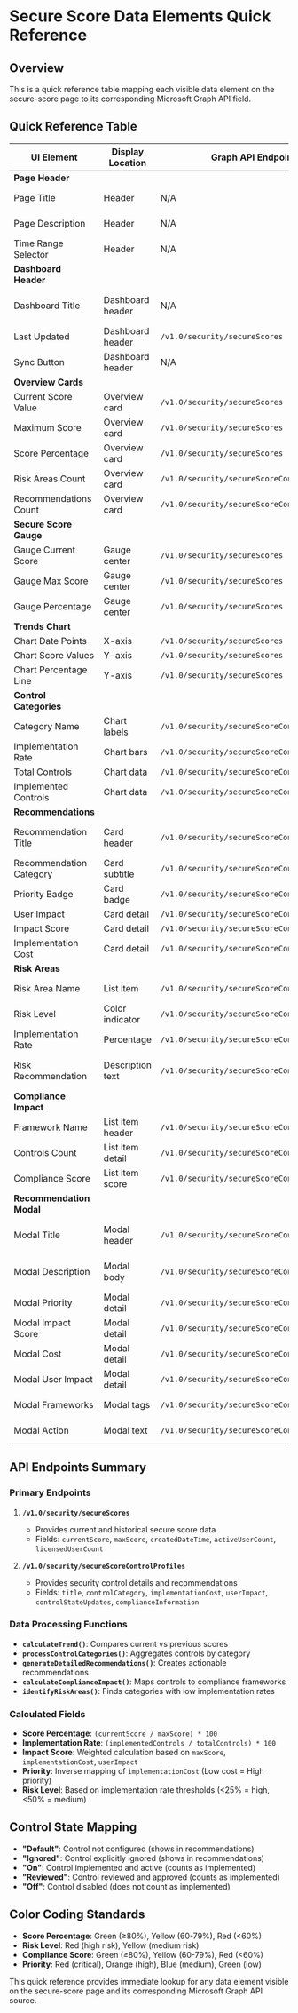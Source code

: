 # Secure Score Data Elements Quick Reference

## Overview
This is a quick reference table mapping each visible data element on the secure-score page to its corresponding Microsoft Graph API field.

## Quick Reference Table

| UI Element | Display Location | Graph API Endpoint | Graph API Field | Data Type | Example Value |
|------------|------------------|-------------------|-----------------|-----------|---------------|
| **Page Header** |
| Page Title | Header | N/A | Static text | String | "Microsoft Secure Score" |
| Page Description | Header | N/A | Static text | String | "Monitor and improve..." |
| Time Range Selector | Header | N/A | User input | Integer | 30 |
| **Dashboard Header** |
| Dashboard Title | Dashboard header | N/A | Static text | String | "Microsoft Secure Score Dashboard" |
| Last Updated | Dashboard header | `/v1.0/security/secureScores` | `value[0].createdDateTime` | DateTime | "1/15/2024, 10:30:00 AM" |
| Sync Button | Dashboard header | N/A | Action trigger | Button | "Sync Now" |
| **Overview Cards** |
| Current Score Value | Overview card | `/v1.0/security/secureScores` | `value[0].currentScore` | Integer | 245 |
| Maximum Score | Overview card | `/v1.0/security/secureScores` | `value[0].maxScore` | Integer | 400 |
| Score Percentage | Overview card | `/v1.0/security/secureScores` | Calculated: `(currentScore/maxScore)*100` | Integer | 61 |
| Risk Areas Count | Overview card | `/v1.0/security/secureScoreControlProfiles` | Calculated from categories <50% | Integer | 3 |
| Recommendations Count | Overview card | `/v1.0/security/secureScoreControlProfiles` | Count of non-implemented controls | Integer | 12 |
| **Secure Score Gauge** |
| Gauge Current Score | Gauge center | `/v1.0/security/secureScores` | `value[0].currentScore` | Integer | 245 |
| Gauge Max Score | Gauge center | `/v1.0/security/secureScores` | `value[0].maxScore` | Integer | 400 |
| Gauge Percentage | Gauge center | `/v1.0/security/secureScores` | Calculated percentage | Integer | 61 |
| **Trends Chart** |
| Chart Date Points | X-axis | `/v1.0/security/secureScores` | `value[].createdDateTime` | DateTime | "2024-01-15" |
| Chart Score Values | Y-axis | `/v1.0/security/secureScores` | `value[].currentScore` | Integer | 245 |
| Chart Percentage Line | Y-axis | `/v1.0/security/secureScores` | Calculated percentage | Integer | 61 |
| **Control Categories** |
| Category Name | Chart labels | `/v1.0/security/secureScoreControlProfiles` | `value[].controlCategory` | String | "Identity" |
| Implementation Rate | Chart bars | `/v1.0/security/secureScoreControlProfiles` | Calculated from `controlStateUpdates` | Integer | 85 |
| Total Controls | Chart data | `/v1.0/security/secureScoreControlProfiles` | Count per category | Integer | 20 |
| Implemented Controls | Chart data | `/v1.0/security/secureScoreControlProfiles` | Count where state="On"/"Reviewed" | Integer | 17 |
| **Recommendations** |
| Recommendation Title | Card header | `/v1.0/security/secureScoreControlProfiles` | `value[].title` | String | "Enable multi-factor authentication" |
| Recommendation Category | Card subtitle | `/v1.0/security/secureScoreControlProfiles` | `value[].controlCategory` | String | "Identity" |
| Priority Badge | Card badge | `/v1.0/security/secureScoreControlProfiles` | Derived from `implementationCost` | String | "high" |
| User Impact | Card detail | `/v1.0/security/secureScoreControlProfiles` | `value[].userImpact` | String | "Moderate" |
| Impact Score | Card detail | `/v1.0/security/secureScoreControlProfiles` | Calculated composite score | Integer | 65 |
| Implementation Cost | Card detail | `/v1.0/security/secureScoreControlProfiles` | `value[].implementationCost` | String | "Low" |
| **Risk Areas** |
| Risk Area Name | List item | `/v1.0/security/secureScoreControlProfiles` | `value[].controlCategory` | String | "Device Management" |
| Risk Level | Color indicator | `/v1.0/security/secureScoreControlProfiles` | Calculated from implementation rate | String | "high" |
| Implementation Rate | Percentage | `/v1.0/security/secureScoreControlProfiles` | Calculated percentage | Integer | 25 |
| Risk Recommendation | Description text | `/v1.0/security/secureScoreControlProfiles` | Generated text | String | "Improve Device Management controls" |
| **Compliance Impact** |
| Framework Name | List item header | `/v1.0/security/secureScoreControlProfiles` | `value[].complianceInformation[].certificationName` | String | "ISO 27001" |
| Controls Count | List item detail | `/v1.0/security/secureScoreControlProfiles` | Count of mapped controls | String | "15/20 controls" |
| Compliance Score | List item score | `/v1.0/security/secureScoreControlProfiles` | Calculated percentage | Integer | 75 |
| **Recommendation Modal** |
| Modal Title | Modal header | `/v1.0/security/secureScoreControlProfiles` | `value[].title` | String | "Enable multi-factor authentication" |
| Modal Description | Modal body | `/v1.0/security/secureScoreControlProfiles` | `value[].description` | String | "Require users to register for MFA" |
| Modal Priority | Modal detail | `/v1.0/security/secureScoreControlProfiles` | Derived from `implementationCost` | String | "high" |
| Modal Impact Score | Modal detail | `/v1.0/security/secureScoreControlProfiles` | Calculated composite score | Integer | 65 |
| Modal Cost | Modal detail | `/v1.0/security/secureScoreControlProfiles` | `value[].implementationCost` | String | "Low" |
| Modal User Impact | Modal detail | `/v1.0/security/secureScoreControlProfiles` | `value[].userImpact` | String | "Moderate" |
| Modal Frameworks | Modal tags | `/v1.0/security/secureScoreControlProfiles` | `value[].complianceInformation[].certificationName` | Array | ["ISO 27001", "SOC 2"] |
| Modal Action | Modal text | `/v1.0/security/secureScoreControlProfiles` | Generated from `controlName` | String | "Implement MfaRegistration" |

## API Endpoints Summary

### Primary Endpoints
1. **`/v1.0/security/secureScores`**
   - Provides current and historical secure score data
   - Fields: `currentScore`, `maxScore`, `createdDateTime`, `activeUserCount`, `licensedUserCount`

2. **`/v1.0/security/secureScoreControlProfiles`**
   - Provides security control details and recommendations
   - Fields: `title`, `controlCategory`, `implementationCost`, `userImpact`, `controlStateUpdates`, `complianceInformation`

### Data Processing Functions
- **`calculateTrend()`**: Compares current vs previous scores
- **`processControlCategories()`**: Aggregates controls by category
- **`generateDetailedRecommendations()`**: Creates actionable recommendations
- **`calculateComplianceImpact()`**: Maps controls to compliance frameworks
- **`identifyRiskAreas()`**: Finds categories with low implementation rates

### Calculated Fields
- **Score Percentage**: `(currentScore / maxScore) * 100`
- **Implementation Rate**: `(implementedControls / totalControls) * 100`
- **Impact Score**: Weighted calculation based on `maxScore`, `implementationCost`, `userImpact`
- **Priority**: Inverse mapping of `implementationCost` (Low cost = High priority)
- **Risk Level**: Based on implementation rate thresholds (<25% = high, <50% = medium)

## Control State Mapping
- **"Default"**: Control not configured (shows in recommendations)
- **"Ignored"**: Control explicitly ignored (shows in recommendations)
- **"On"**: Control implemented and active (counts as implemented)
- **"Reviewed"**: Control reviewed and approved (counts as implemented)
- **"Off"**: Control disabled (does not count as implemented)

## Color Coding Standards
- **Score Percentage**: Green (≥80%), Yellow (60-79%), Red (<60%)
- **Risk Level**: Red (high risk), Yellow (medium risk)
- **Compliance Score**: Green (≥80%), Yellow (60-79%), Red (<60%)
- **Priority**: Red (critical), Orange (high), Blue (medium), Green (low)

This quick reference provides immediate lookup for any data element visible on the secure-score page and its corresponding Microsoft Graph API source.